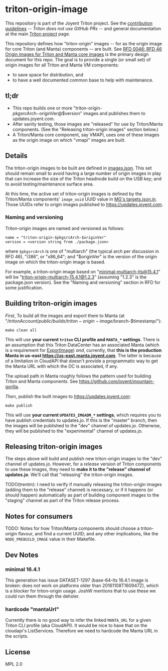 # triton-origin-image

This repository is part of the Joyent Triton project. See the [contribution
guidelines](https://github.com/joyent/triton/blob/master/CONTRIBUTING.md) --
*Triton does not use GitHub PRs* -- and general documentation at the main
[Triton project](https://github.com/joyent/triton) page.

This repository defines how "triton-origin" images -- for as the origin image for
core Triton (and Manta) components -- are built. See [RFD 0046: RFD 46 Origin
images for Triton and Manta core
images](https://github.com/joyent/rfd/tree/master/rfd/0046) is the primary
design document for this repo. The goal is to provide a single (or small set) of
origin images for all Triton and Manta VM components:

- to save space for distribution, and
- to have a well documented common base to help with maintenance.



## tl;dr

- This repo builds one or more "triton-origin-$pkgsrcArch-$originVer@$version"
  images and publishes them to updates.joyent.com.
- After sanity testing, those images are "released" for use by Triton/Manta
  components. (See the "Releasing triton-origin images" section below.)
- A Triton/Manta core component, say VMAPI, uses one of these images as the
  origin image on which "vmapi" images are built.


## Details

The triton-origin images to be built are defined in
[images.json](./images.json). This set should remain small to avoid having a
large number of origin images in play that can increase the size of the Triton
headnode build on the USB key; and to avoid testing/maintenance surface area.

At this time, the active set of triton-origin images is defined by the
Triton/Manta components' `image_uuid` UUID value in [MG's
targets.json.in](https://github.com/joyent/mountain-gorilla/blob/master/targets.json.in).
Those UUIDs refer to origin images published to <https://updates.joyent.com>.


### Naming and versioning

Triton-origin images are named and versioned as follows:

    name = "triton-origin-$pkgsrcArch-$originVer"
    version = <version string from ./package.json>

where `$pkgsrcArch` is one of "multiarch" (the typical arch per discussion in
RFD 46), "i386", or "x86\_64"; and "$originVer" is the version of the origin
image on which the triton-origin image is based.

For example, a triton-origin image based on "minimal-multiarch-lts@15.4.1" will
be "triton-origin-multiarch-15.4.1@1.2.3" (assuming "1.2.3" is the package.json
version). See the "Naming and versioning" section in RFD for some justification.


## Building triton-origin images

*First*, To build all the images and export them to Manta
(at "/$tritonAccount/public/builds/triton-origin-image/$branch-$timestamp/"):

    make clean all

This will use **your current `triton` CLI profile and `MANTA_*` settings**.
There is an assumption that this Triton DataCenter has an associated Manta
(which is a requirement for
[ExportImage](https://apidocs.joyent.com/cloudapi/#ExportImage)) *and*,
currently, that **this is the production Manta in us-east
<https://us-east.manta.joyent.com>**. The latter is because of a limitation in
CloudAPI that doesn't provide a programmatic way to get the Manta URL with which
the DC is associated, if any.

The upload path in Manta roughly follows the pattern used for building Triton
and Manta components. See <https://github.com/joyent/mountain-gorilla>.


*Then*, publish the built images to <https://updates.joyent.com>:

    make publish

This will use **your current `UPDATES_IMGADM_*` settings**, which requires you
to have publish credentials to updates.jo. If this is the "master" branch, then
the images will be published to the "dev" channel of updates.jo. Otherwise,
they will be published to the "experimental" channel of updates.jo.


## Releasing triton-origin images

The steps above will build and publish new triton-origin images to the "dev"
channel of updates.jo. However, for a *release* version of Triton components
to use these images, they need to **make it to the "release" channel of
updates.jo**. We'll call that "releasing" the triton-origin images.

TODO(trentm): I need to verify if manually releasing the triton-origin images
(adding them to the "release" channel) is necessary, or if it happens (or
should happen) automatically as part of building component images to the
"staging" channel as part of the Triton release process.


## Notes for consumers

TODO: Notes for how Triton/Manta components should choose a triton-origin
flavour, and find a current UUID; and any other implications, like the
`NODE_PREBUILD_IMAGE` value in their Makefile.


## Dev Notes

### minimal 16.4.1

This generation has issue DATASET-1297 (base-64-lts 16.4.1 image is broken: does
not work on platforms older than 20161108T160947Z), which is a blocker for
triton-origin usage. JoshW mentions that to use these we could run them
through the deholer.


### hardcode "mantaUrl"

Currently there is no good way to infer the linked `MANTA_URL` for a given
Triton CLI profile (aka CloudAPI). It would be nice to have that on the
cloudapi's ListServices. Therefore we need to hardcode the Manta URL in the
scripts.


## License

MPL 2.0
